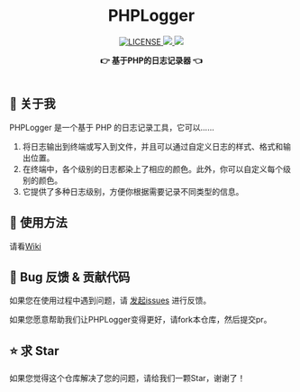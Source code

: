 <center>

<h1 align="center">PHPLogger</h1>

<p align="center">
  <a href="LICENSE">
    <img src="https://img.shields.io/badge/license-MIT-lightgrey.svg" alt="LICENSE">
  </a>
  <a href="https://github.com/TianjiuApp" title="点击访问">
    <img src="https://img.shields.io/badge/Author-TianjiuApp%20Team-blue.svg">
  </a>
  <a href="https://github.com/TianjiuApp/PHPLogger/blob/master/README.md" title="点击访问">
    <img src="https://img.shields.io/badge/Readme-English-green.svg">
  </a>
</p>

<div align="center">
  <strong>👉 基于PHP的日志记录器 👈</strong><br>
</div>
</center><br>

## 🎨 关于我
PHPLogger 是一个基于 PHP 的日志记录工具，它可以......
1. 将日志输出到终端或写入到文件，并且可以通过自定义日志的样式、格式和输出位置。
2. 在终端中，各个级别的日志都染上了相应的颜色。此外，你可以自定义每个级别的颜色。
3. 它提供了多种日志级别，方便你根据需要记录不同类型的信息。

## 💽 使用方法
请看[Wiki](https://github.com/TianjiuApp/PHPLogger/wiki)

## 🐞 Bug 反馈 & 贡献代码

如果您在使用过程中遇到问题，请 [发起issues](https://github.com/TianjiuApp/PHPLogger/issues) 进行反馈。

如果您愿意帮助我们让PHPLogger变得更好，请fork本仓库，然后提交pr。

## ⭐ 求 Star

如果您觉得这个仓库解决了您的问题，请给我们一颗Star，谢谢了！

